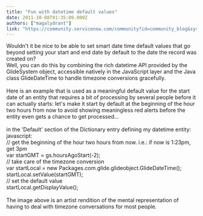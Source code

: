 ```yaml
---
title: "Fun with datetime default values"
date: 2011-10-08T01:35:09.000Z
authors: ["magalydrant"]
link: "https://community.servicenow.com/community?id=community_blog&sys_id=51ed2ee9dbd0dbc01dcaf3231f96196f"
---
```

<p><span class="asset-asset_lightbox-Small asset-align-right"><a href="/files/Kwaidan/240px-Bakemono-tsukushi-emaki_Namija.jpg" rel="lightbox"><img rel="lightbox" src="http://community.service-now.com/files/imagecache/Small/Kwaidan/240px-Bakemono-tsukushi-emaki_Namija.jpg" alt="" title="" class="imagecache imagecache-Small" /></a></span><br />Wouldn't it be nice to be able to set smart date time default values that go beyond setting your start and end date by default to the date the record was created on?<br />Well, you can do this by combining the rich datetime API provided by the GlideSystem object, accessible natively in the JavaScript layer and the Java class GlideDateTime to handle timezone conversions gracefully.<br /><br />Here is an example that is used as a meaningful default value for the start date of an entity that requires a bit of processing by several people before it can actually starts: let's make it start by default at the beginning of the hour two hours from now to avoid showing meaningless red alerts before the entity even gets a chance to get processed...<br /><br />in the 'Default' section of the Dictionary entry defining my datetime entity:<br />javascript:<br />// get the beginning of the hour two hours from now. i.e.: if now is 1:23pm, get 3pm<br />var startGMT = gs.hoursAgoStart(-2);<br />// take care of the timezone conversion<br />var startLocal = new Packages.com.glide.glideobject.GlideDateTime(); <br />startLocal.setValue(startGMT); <br />// set the default value<br />startLocal.getDisplayValue();<br /><br />The image above is an artist rendition of the mental representation of having to deal with timezone conversations for most people.</p>